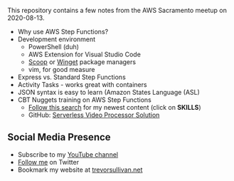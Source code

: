 This repository contains a few notes from the AWS Sacramento meetup on 2020-08-13.

* Why use AWS Step Functions?
* Development environment
  * PowerShell (duh)
  * AWS Extension for Visual Studio Code
  * [Scoop](https://scoop.sh) or [Winget](https://github.com/microsoft/winget-cli) package managers
  * vim, for good measure
* Express vs. Standard Step Functions
* Activity Tasks - works great with containers
* JSON syntax is easy to learn (Amazon States Language (ASL)
* CBT Nuggets training on AWS Step Functions
  * [Follow this search](https://bit.ly/cbt_skills) for my newest content (click on **SKILLS**)
  * GitHub: [Serverless Video Processor Solution](https://github.com/cbttrevor/aws-serverless-video-processor)

## Social Media Presence

* Subscribe to my [YouTube channel](https://youtube.com/trevorsullivan)
* [Follow me](https://twitter.com/pcgeek86) on Twitter
* Bookmark my website at [trevorsullivan.net](https://trevorsullivan.net)
